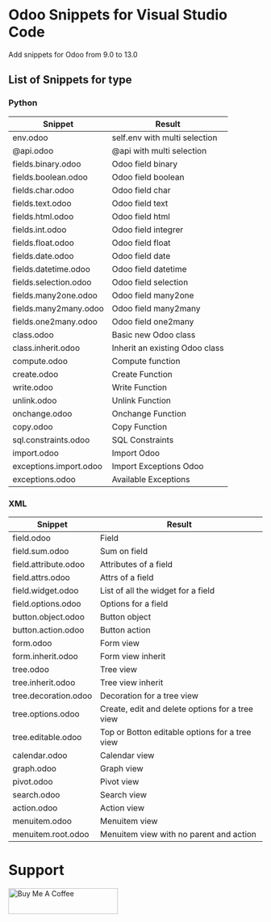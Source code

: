 # Odoo Snippets for Visual Studio Code

Add snippets for Odoo from 9.0 to 13.0

## List of Snippets for type

### Python

| Snippet | Result |
| ------- | ------ |
| env.odoo | self.env with multi selection |
| @api.odoo | @api with multi selection |
| fields.binary.odoo | Odoo field binary |
| fields.boolean.odoo | Odoo field boolean |
| fields.char.odoo | Odoo field char |
| fields.text.odoo | Odoo field text |
| fields.html.odoo | Odoo field html |
| fields.int.odoo | Odoo field integrer |
| fields.float.odoo | Odoo field float |
| fields.date.odoo | Odoo field date |
| fields.datetime.odoo | Odoo field datetime |
| fields.selection.odoo | Odoo field selection |
| fields.many2one.odoo | Odoo field many2one |
| fields.many2many.odoo | Odoo field many2many |
| fields.one2many.odoo | Odoo field one2many |
| class.odoo | Basic new Odoo class |
| class.inherit.odoo | Inherit an existing Odoo class |
| compute.odoo | Compute function |
| create.odoo | Create Function |
| write.odoo | Write Function |
| unlink.odoo | Unlink Function |
| onchange.odoo | Onchange Function |
| copy.odoo | Copy Function |
| sql.constraints.odoo | SQL Constraints |
| import.odoo | Import Odoo |
| exceptions.import.odoo | Import Exceptions Odoo |
| exceptions.odoo | Available Exceptions |

### XML

| Snippet | Result |
| ------- | ------ |
| field.odoo | Field |
| field.sum.odoo | Sum on field |
| field.attribute.odoo | Attributes of a field |
| field.attrs.odoo | Attrs of a field |
| field.widget.odoo | List of all the widget for a field |
| field.options.odoo | Options for a field |
| button.object.odoo | Button object |
| button.action.odoo | Button action |
| form.odoo | Form view |
| form.inherit.odoo | Form view inherit |
| tree.odoo | Tree view |
| tree.inherit.odoo | Tree view inherit |
| tree.decoration.odoo | Decoration for a tree view |
| tree.options.odoo | Create, edit and delete options for a tree view |
| tree.editable.odoo | Top or Botton editable options for a tree view |
| calendar.odoo | Calendar view |
| graph.odoo | Graph view |
| pivot.odoo | Pivot view |
| search.odoo | Search view |
| action.odoo | Action view |
| menuitem.odoo | Menuitem view |
| menuitem.root.odoo | Menuitem view with no parent and action |


# Support

<a href="https://www.buymeacoffee.com/scapigliato" target="_blank"><img src="https://cdn.buymeacoffee.com/buttons/lato-violet.png" alt="Buy Me A Coffee" style="height: 51px !important;width: 217px !important;" ></a>
